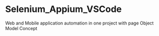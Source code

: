 # Selenium_Appium_VSCode
Web and Mobile application automation in one project with page Object Model Concept

